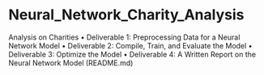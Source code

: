 # Neural_Network_Charity_Analysis
Analysis on Charities
•	Deliverable 1: Preprocessing Data for a Neural Network Model
•	Deliverable 2: Compile, Train, and Evaluate the Model
•	Deliverable 3: Optimize the Model
•	Deliverable 4: A Written Report on the Neural Network Model (README.md)
